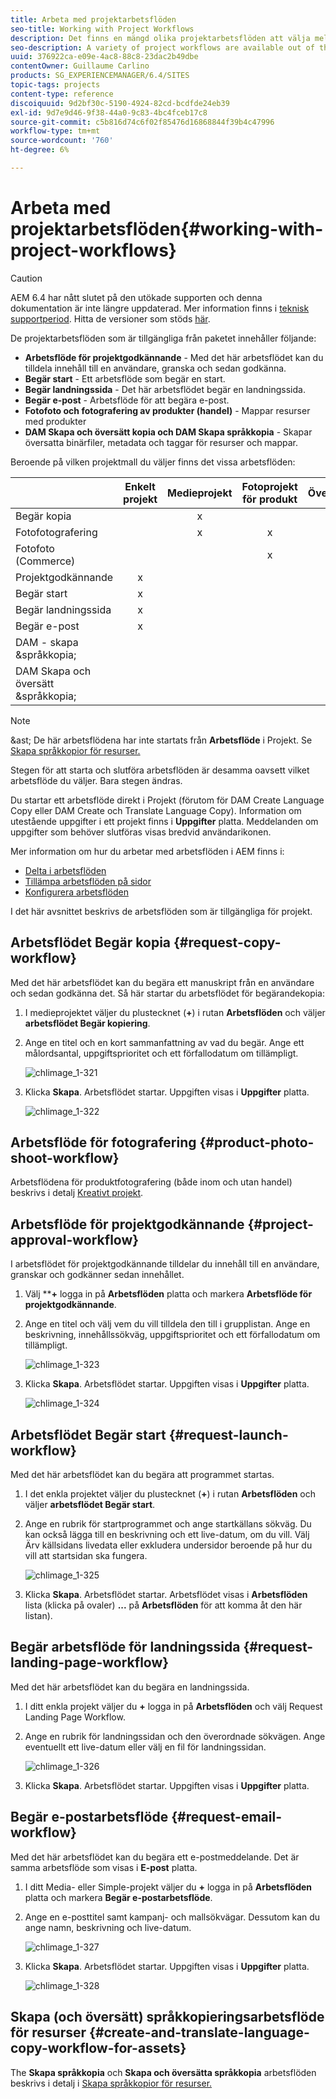 ```yaml
---
title: Arbeta med projektarbetsflöden
seo-title: Working with Project Workflows
description: Det finns en mängd olika projektarbetsflöden att välja mellan.
seo-description: A variety of project workflows are available out of the box.
uuid: 376922ca-e09e-4ac8-88c8-23dac2b49dbe
contentOwner: Guillaume Carlino
products: SG_EXPERIENCEMANAGER/6.4/SITES
topic-tags: projects
content-type: reference
discoiquuid: 9d2bf30c-5190-4924-82cd-bcdfde24eb39
exl-id: 9d7e9d46-9f38-44a0-9c83-4bc4fceb17c8
source-git-commit: c5b816d74c6f02f85476d16868844f39b4c47996
workflow-type: tm+mt
source-wordcount: '760'
ht-degree: 6%

---
```


# Arbeta med projektarbetsflöden{#working-with-project-workflows}

>[!CAUTION]
>
>AEM 6.4 har nått slutet på den utökade supporten och denna dokumentation är inte längre uppdaterad. Mer information finns i [teknisk supportperiod](https://helpx.adobe.com/support/programs/eol-matrix.html). Hitta de versioner som stöds [här](https://experienceleague.adobe.com/docs/).

De projektarbetsflöden som är tillgängliga från paketet innehåller följande:

* **Arbetsflöde för projektgodkännande** - Med det här arbetsflödet kan du tilldela innehåll till en användare, granska och sedan godkänna.
* **Begär start** - Ett arbetsflöde som begär en start.
* **Begär landningssida** - Det här arbetsflödet begär en landningssida.
* **Begär e-post** - Arbetsflöde för att begära e-post.
* **Fotofoto och fotografering av produkter (handel)** - Mappar resurser med produkter
* **DAM Skapa och översätt kopia och DAM Skapa språkkopia** - Skapar översatta binärfiler, metadata och taggar för resurser och mappar.

Beroende på vilken projektmall du väljer finns det vissa arbetsflöden:

|  | **Enkelt projekt** | **Medieprojekt** | **Fotoprojekt för produkt** | **Översättningsprojekt** |
|---|:-:|:-:|:-:|:-:|
| Begär kopia |  | x |  |  |
| Fotofotografering |  | x | x |  |
| Fotofoto (Commerce) |  |  | x |  |
| Projektgodkännande | x |  |  |  |
| Begär start | x |  |  |  |
| Begär landningssida | x |  |  |  |
| Begär e-post | x |  |  |  |
| DAM - skapa &amp;språkkopia; |  |  |  | x |
| DAM Skapa och översätt &amp;språkkopia; |  |  |  | x |

>[!NOTE]
>
>&amp;ast; De här arbetsflödena har inte startats från **Arbetsflöde** i Projekt. Se [Skapa språkkopior för resurser.](/help/sites-administering/tc-manage.md)

Stegen för att starta och slutföra arbetsflöden är desamma oavsett vilket arbetsflöde du väljer. Bara stegen ändras.

Du startar ett arbetsflöde direkt i Projekt (förutom för DAM Create Language Copy eller DAM Create och Translate Language Copy). Information om utestående uppgifter i ett projekt finns i **Uppgifter** platta. Meddelanden om uppgifter som behöver slutföras visas bredvid användarikonen.

Mer information om hur du arbetar med arbetsflöden i AEM finns i:

* [Delta i arbetsflöden](/help/sites-authoring/workflows-participating.md)
* [Tillämpa arbetsflöden på sidor](/help/sites-authoring/workflows-applying.md)
* [Konfigurera arbetsflöden](/help/sites-administering/workflows.md)

I det här avsnittet beskrivs de arbetsflöden som är tillgängliga för projekt.

## Arbetsflödet Begär kopia {#request-copy-workflow}

Med det här arbetsflödet kan du begära ett manuskript från en användare och sedan godkänna det. Så här startar du arbetsflödet för begärandekopia:

1. I medieprojektet väljer du plustecknet (**+**) i rutan **Arbetsflöden** och väljer **arbetsflödet Begär kopiering**.
1. Ange en titel och en kort sammanfattning av vad du begär. Ange ett målordsantal, uppgiftsprioritet och ett förfallodatum om tillämpligt.

   ![chlimage_1-321](assets/chlimage_1-321.png)

1. Klicka **Skapa**. Arbetsflödet startar. Uppgiften visas i **Uppgifter** platta.

   ![chlimage_1-322](assets/chlimage_1-322.png)

## Arbetsflöde för fotografering {#product-photo-shoot-workflow}

Arbetsflödena för produktfotografering (både inom och utan handel) beskrivs i detalj [Kreativt projekt](/help/sites-authoring/managing-product-information.md).

## Arbetsflöde för projektgodkännande {#project-approval-workflow}

I arbetsflödet för projektgodkännande tilldelar du innehåll till en användare, granskar och godkänner sedan innehållet.

1. Välj ****+** logga in på **Arbetsflöden** platta och markera **Arbetsflöde för projektgodkännande**.
1. Ange en titel och välj vem du vill tilldela den till i grupplistan. Ange en beskrivning, innehållssökväg, uppgiftsprioritet och ett förfallodatum om tillämpligt.

   ![chlimage_1-323](assets/chlimage_1-323.png)

1. Klicka **Skapa**. Arbetsflödet startar. Uppgiften visas i **Uppgifter** platta.

   ![chlimage_1-324](assets/chlimage_1-324.png)

## Arbetsflödet Begär start {#request-launch-workflow}

Med det här arbetsflödet kan du begära att programmet startas.

1. I det enkla projektet väljer du plustecknet (**+**) i rutan **Arbetsflöden** och väljer **arbetsflödet Begär start**.
1. Ange en rubrik för startprogrammet och ange startkällans sökväg. Du kan också lägga till en beskrivning och ett live-datum, om du vill. Välj Ärv källsidans livedata eller exkludera undersidor beroende på hur du vill att startsidan ska fungera.

   ![chlimage_1-325](assets/chlimage_1-325.png)

1. Klicka **Skapa**. Arbetsflödet startar. Arbetsflödet visas i **Arbetsflöden** lista (klicka på ovaler) **...** på **Arbetsflöden** för att komma åt den här listan).

## Begär arbetsflöde för landningssida {#request-landing-page-workflow}

Med det här arbetsflödet kan du begära en landningssida.

1. I ditt enkla projekt väljer du **+** logga in på **Arbetsflöden** och välj Request Landing Page Workflow.
1. Ange en rubrik för landningssidan och den överordnade sökvägen. Ange eventuellt ett live-datum eller välj en fil för landningssidan.

   ![chlimage_1-326](assets/chlimage_1-326.png)

1. Klicka **Skapa**. Arbetsflödet startar. Uppgiften visas i **Uppgifter** platta.

## Begär e-postarbetsflöde {#request-email-workflow}

Med det här arbetsflödet kan du begära ett e-postmeddelande. Det är samma arbetsflöde som visas i **E-post** platta.

1. I ditt Media- eller Simple-projekt väljer du **+** logga in på **Arbetsflöden** platta och markera **Begär e-postarbetsflöde**.
1. Ange en e-posttitel samt kampanj- och mallsökvägar. Dessutom kan du ange namn, beskrivning och live-datum.

   ![chlimage_1-327](assets/chlimage_1-327.png)

1. Klicka **Skapa**. Arbetsflödet startar. Uppgiften visas i **Uppgifter** platta.

   ![chlimage_1-328](assets/chlimage_1-328.png)

## Skapa (och översätt) språkkopieringsarbetsflöde för resurser {#create-and-translate-language-copy-workflow-for-assets}

The **Skapa språkkopia** och **Skapa och översätta språkkopia** arbetsflöden beskrivs i detalj i [Skapa språkkopior för resurser.](/help/assets/translation-projects.md)
